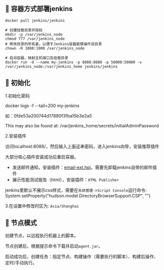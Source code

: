 ## 📌 容器方式部署jenkins

```shell
docker pull jenkins/jenkins

# 创建挂载目录并授权
mkdir -p /var/jenkins_node
chmod 777 /var/jenkins_node
# 修改目录的所有者，以便于Jenkins容器能够操作该目录
chown -R 1000:1000 /var/jenkins_node

# 启动容器，映射主机端口及挂载目录
docker run -d --name my-jenkins -p 8088:8080 -p 50000:50000 -v /var/jenkins_node:/var/jenkins_home jenkins/jenkins
```

## 📌 初始化

1.初始化密码

docker logs -f --tail=200 my-jenkins

如：0fde53a200744d17880f3fba15b3e2a5

This may also be found at: /var/jenkins_home/secrets/initialAdminPassword

2.安装插件

访问localhost:8088/，然后输入上面这串密码，进入jenkins向导，安装推荐插件

大部分核心插件安装成功后重启容器。

* 发送邮件通知，安装插件：[email-ext.hpi](email-ext.hpi)，需要先卸载jenkins自带的邮件插件
* 展示性能测试报告（html），安装插件：`HTML Publisher`

jenkins里默认不展示css样式，需要在`系统管理->Script Console`运行命令:  
System.setProperty("hudson.model.DirectoryBrowserSupport.CSP", "")

3.在设置中修改时区为: `Asia/Shanghai`

## 📌 节点模式

创建节点，以远程执行机器上的脚本。

节点创建后，根据提示命令下载并启动`agent.jar`。

启动成功后，创建任务：指定节点、构建操作（需要执行的脚本）、构建后操作、定时/手动执行。